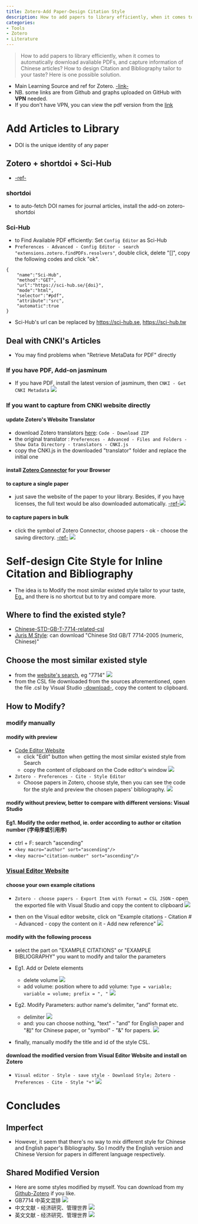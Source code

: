 ```yaml
---
title: Zotero-Add Paper-Design Citation Style
description: How to add papers to library efficiently, when it comes to automatically download avaliable PDFs, and capture information of Chinese articles? How to design Citation and Bibliography tailor to your taste? Here is one possible solution.
categories: 
- Tools
- Zotero
- Literature
---
```

> How to add papers to library efficiently, when it comes to automatically download avaliable PDFs, and capture information of Chinese articles? How to design Citation and Bibliography tailor to your taste? Here is one possible solution.


- Main Learning Source and ref for Zotero. [-link-](https://github.com/redleafnew/Zotero_introduction/releases)
- NB. some links are from Github and graphs uploaded on GitHub with **VPN** needed. 
- If you don't have VPN, you can view the pdf version from the [link](https://www.jianguoyun.com/p/DcOJN4AQ-PnjChiL6cwEIAA)

# Add Articles to Library
- DOI is the unique identity of any paper
## Zotero + shortdoi + Sci-Hub 
- [-ref-]((https://mp.weixin.qq.com/s/fFSdjhc09YzgztLzFCl8YQ)​)
### shortdoi
- to auto-fetch DOI names for journal articles, install the add-on zotero-shortdoi
### Sci-Hub
- to Find Available PDF efficiently: Set `Config Editor` as Sci-Hub
- `Preferences - Advanced - Config Editor - search "extensions.zotero.findPDFs.resolvers"`, double click, delete "[]", copy the following codes and click "ok".
```
{
    "name":"Sci-Hub",
    "method":"GET",
    "url":"https://sci-hub.se/{doi}",
    "mode":"html",
    "selector":"#pdf",
    "attribute":"src",
    "automatic":true
}
```
- Sci-Hub's url can be replaced by  https://sci-hub.se, https://sci-hub.tw

## Deal with CNKI's Articles
- You may find problems when "Retrieve  MetaData for PDF" directly
### If you have PDF, Add-on jasminum
- If you have PDF, install the latest version of  jasminum, then `CNKI - Get CNKI Metadata`
![](https://raw.githubusercontent.com/fqinpku/picgo_image/main/20220722192254.png)

### If you want to capture from CNKI website directly
#### update Zotero's Website Translator
- download Zotero translators [here](https://github.com/l0o0/translators_CN): `Code - Download ZIP`
- the original translator : `Preferences - Advanced - Files and Folders - Show Data Directory - translators - CNKI.js`
- copy the CNKI.js in the downloaded "translator" folder and replace the initial one

#### install [Zotero Connector](https://www.zotero.org/download/connectors) for your Browser

#### to capture a single paper
- just save the website of the paper to your library. Besides, if you have licenses, the full text would be also downloaded automatically. [-ref-](https://blog.csdn.net/m0_55746113/article/details/122825490)​
![](https://raw.githubusercontent.com/fqinpku/picgo_image/main/20220722194004.png)

#### to capture papers  in bulk
- click the symbol of Zotero Connector, choose papers - ok - choose the saving directory. [-ref-](https://blog.csdn.net/m0_55746113/article/details/122825490)
![](https://raw.githubusercontent.com/fqinpku/picgo_image/main/20220722194449.png)

# Self-design Cite Style for Inline Citation and Bibliography
- The idea is to Modify the most similar existed style tailor to your taste, [Eg.](https://www.lianxh.cn/news/4f340fdfb6589.html)​, and there is no shortcut but to try and compare more.
## Where to find the existed style?
- [Chinese-STD-GB-T-7714-related-csl](https://github.com/redleafnew/Chinese-STD-GB-T-7714-related-csl)​
- [Juris M Style](https://juris-m.github.io/styles/)​: can download "Chinese Std GB/T 7714-2005 (numeric, Chinese)"
## Choose the most similar existed style
- from the [website's search](https://editor.citationstyles.org/about/)​, eg "7714"
![](https://raw.githubusercontent.com/fqinpku/picgo_image/main/20220722195205.png)
- from the CSL file downloaded from the sources aforementioned, open the file .csl by Visual Studio [-download-](https://www.visualstudio.com/downloads/), copy the content to clipboard. 
## How to Modify?
### modify manually
#### modify with preview
- [Code Editor Website](https://editor.citationstyles.org/codeEditor/)​
    - click "Edit" button when getting the most similar existed style from Search
    - copy the content of clipboard on the Code editor's window
    ![](https://raw.githubusercontent.com/fqinpku/picgo_image/main/20220722195437.png)
- `Zotero - Preferences - Cite - Style Editor`
    - Choose papers in Zotero, choose style, then you can see the code for the style and preview the chosen papers' bibliography.
    ![](https://raw.githubusercontent.com/fqinpku/picgo_image/main/20220722195520.png)
#### modify without preview, better to compare with different versions: Visual Studio 
#### Eg1. Modify the order method, ie. order according to author or citation number (字母序或引用序)
- ctrl + F: search "ascending"
- `<key macro="author" sort="ascending"/>`
- `<key macro="citation-number" sort="ascending"/>`

### [Visual Editor Website](https://editor.citationstyles.org/)​
#### choose your own example citations
- `Zotero - choose papers - Export Item with Format = CSL JSON` - open the exported file with Visual Studio and copy the content to clipboard
![](https://raw.githubusercontent.com/fqinpku/picgo_image/main/20220722195916.png)

- then on the Visual editor website, click on "Example citations - Citation # - Advanced - copy the content on it - Add new reference"
![](https://raw.githubusercontent.com/fqinpku/picgo_image/main/20220722200101.png)

#### modify with the following process
- select the part on "EXAMPLE CITATIONS" or "EXAMPLE BIBLIOGRAPHY" you want to modify and tailor the parameters

- Eg1. Add or Delete elements
    - delete volume
    ![](https://raw.githubusercontent.com/fqinpku/picgo_image/main/20220722200203.png)
    - add volume: position where to add volume: `Type = variable; variable = volume; prefix = ", "`
    ![](https://raw.githubusercontent.com/fqinpku/picgo_image/main/20220722200255.png)

- Eg2. Modify Parameters: author name's delimiter, "and" format etc.
    - delimiter
    ![](https://raw.githubusercontent.com/fqinpku/picgo_image/main/20220722200357.png)
    - and: you can choose nothing, "text" - "and" for English paper and "和" for Chinese paper, or "symbol" - "&" for papers.
    ![](https://raw.githubusercontent.com/fqinpku/picgo_image/main/20220722200431.png)
- finally, manually modify the title and id of the style CSL.

#### download the modified version from Visual Editor Website and install on Zotero
- `Visual editor - Style - save style - Download Style; Zotero - Preferences - Cite - Style "+"`
![](https://raw.githubusercontent.com/fqinpku/picgo_image/main/20220722200540.png)

# Concludes
## Imperfect
- However, it seem that there's no way to mix different style for Chinese and English paper's Bibliography. So I modify the English version and Chinese Version for papers in different language respectively.

## Shared Modified Version
- Here are some styles modified by myself. You can download from my [Github-Zotero](https://github.com/fqinpku/Zotero) if you like.
- GB7714 中英文混排
![](https://raw.githubusercontent.com/fqinpku/picgo_image/main/20220722200729.png)
- 中文文献 - 经济研究、管理世界
![](https://raw.githubusercontent.com/fqinpku/picgo_image/main/20220722200906.png)
- 英文文献 - 经济研究、管理世界
![](https://raw.githubusercontent.com/fqinpku/picgo_image/main/20220722201045.png)































